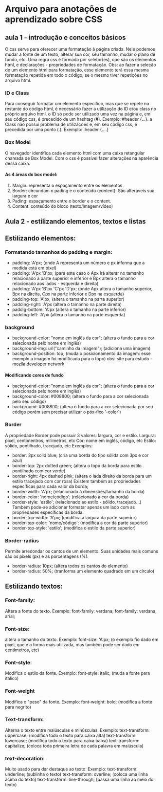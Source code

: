 # Arquivo para anotações de aprendizado sobre CSS
## aula 1 - introdução e conceitos básicos
O css serve para oferecer uma formatação à página criada. Nele podemos mudar a fonte de um texto, alterar sua cor, seu tamanho, mudar o plano de fundo, etc.
Uma regra css é formada por seletor(es), que são os elementos html, e declarações - propriedades de formatação.
Obs: ao fazer a seleção de um elemento html para formatação, esse elemento terá essa mesma formatação repetida em todo o código, se o mesmo tiver repetições no arquivo html.

### ID e Class
Para conseguir formatar um elemento específico, mas que se repete no restante do código html, é necessário fazer a utilização do ID e/ou class no próprio arquivo html.
o ID só pode ser utilizado uma vez na página e, em seu código css, é precedido de um hashtag (#). Exemplo: #header {...}.
a Class não possui problema de utilizações e, em seu código css, é precedida por uma ponto (.). Exemplo: .header {....}

### Box Model
O navegador identifica cada elemento html com uma caixa retangular chamada de Box Model. Com o css é possível fazer alterações na aparência dessa caixa.
#### As 4 áreas do box model:
1. Margin: representa o espaçamento entre os elementos
2. Border: circundam o pading e o conteúdo (content). São alteráveis sua largura e cor
3. Pading: espaçamento entre o border e o content.
4. Content: conteúdo do bloco (texto/imagem/vídeo)


## Aula 2 - estilizando elementos, textos e listas
## Estilizando elementos:
### Formatando tamanhos do padding e margin:
- padding: 'A'px; (onde A representa um número e px informa que a medida está em pixel)
- padding: 'A'px 'B'px; (para este caso o Apx irá alterar no tamanho relacionado à parte superior e inferior e Bpx altera o tamanho relacionado aos lados - esquerda e direita)
- padding: 'A'px 'B'px 'C'px 'D'px; (onde Apx altera o tamanho superior, Bpx na direita, Cpx na parte inferior e Dpx na esquerda)
- padding-top: 'A'px; (altera o tamanho na parte superior)
- padding-right: 'A'px (altera o tamanho na parte direita)
- paddig-bottom: 'A'px (altera o tamanho na parte inferior)
- padding-left: 'A'px (altera o tamanho na parte esquerda)

### background
- background-color: "nome em inglês da cor"; (altera o fundo para a cor selecionada pelo nome em inglês)
- background-img: url("caminho da imagem"); (adiciona uma imagem)
- background-position: top; (muda o posicionamento da imagem: esse exemplo a imagem foi modificada para o topo)
obs: site para estudo - mozila developer network
#### Modificando cores de fundo
- background-color: "nome em inglês da cor"; (altera o fundo para a cor selecionada pelo nome em inglês)
- background-color: #008800; (altera o fundo para a cor selecionada pelo seu código)
- background: #008800; (altera o fundo para a cor selecionada por seu código porém sem precisar utilizar o póx-fixo '-color')

### Border
A propriedade Border pode possuir 3 valores: largura, cor e estilo.
Largura: pixel, centimentros, milimetros, etc
Cor: nome em inglês, código, etc
Estilo: sólido, pontilhado, tracejado, etc
Exemplos:
- border: 3px solid blue; (cria uma borda do tipo sólida com 3px e cor azul)
- border-top: 2px dotted green; (altera o topo da borda para estilo pontilhado com cor verde)
- border-right: 4px dashed pink; (altera o lada direito da borda para um estilo tracejado com cor rosa)
Existem também as propriedades específicas para cada valor da borda;
- border-width: 'A'px; (relacionado à dimensões/tamanho da borda)
- border-color: 'nome/código'; (relacionado à cor da borda)
- border-style: 'estilo'; (relacionado ao estilo - sólido, tracejado...)
Também pode-se adicionar formatar apenas um lado com as propriedades específicas da borda:
- border-top-width: 'A'px; (modifica a largura da parte superior)
- border-top-color: 'nome/código'; (modifica a cor da parte superior)
- border-top-style: 'estilo'; (modifica o estilo da parte superior)

### Border-radius
Permite arredondar os cantos de um elemento. Suas unidades mais comuns são os pixels (px) e as porcentagens (%).
- border-radius: 10px; (altera todos os cantos do elemento)
- border-radius: 50%; (tranforma um elemento quadrado em um círculo)


## Estilizando textos:
### Font-family:
Altera a fonte do texto.
Exemplo: 
font-family: verdana;
font-family: verdana, arial;
### Font-size:
altera o tamanho do texto.
Exemplo:
font-size: 'A'px; (o exemplo fio dado em pixel, que é a forma mais utilizada, mas também pode ser dado em centímetros, etc)
### Font-style:
Modifica o estilo da fonte.
Exemplo:
font-style: italic; (muda a fonte para itálico)
### Font-weight
Modifica o "peso" da fonte.
Exemplo:
font-weight: bold; (modifica a fonte para negrito)
### Text-transform:
Alterna o texto entre maiúsculas e minúsculas.
Exemplo:
text-transform: uppercase; (modifica todo o texto para caixa alta)
text-transform: lowercase; (modifica todo o texto para caixa baixa)
text-transform: capitalize; (coloca toda primeira letra de cada palavra em maiúscula)
### text-decoration:
Muito usado para dar destaque ao texto:
Exemplo:
text-transform: underline; (sublinha o texto)
text-transform: overline; (coloca uma linha acima do texto)
text-transform: line-through; (passa uma linha ao meio do texto)

